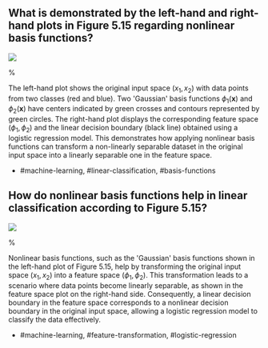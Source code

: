 ## What is demonstrated by the left-hand and right-hand plots in Figure 5.15 regarding nonlinear basis functions?

![](https://cdn.mathpix.com/cropped/2024_05_26_f271bce35f2c91024ce0g-1.jpg?height=740&width=1514&top_left_y=221&top_left_x=110)

% 

The left-hand plot shows the original input space $(x_1, x_2)$ with data points from two classes (red and blue). Two 'Gaussian' basis functions $\phi_1(\mathbf{x})$ and $\phi_2(\mathbf{x})$ have centers indicated by green crosses and contours represented by green circles. The right-hand plot displays the corresponding feature space $(\phi_1, \phi_2)$ and the linear decision boundary (black line) obtained using a logistic regression model. This demonstrates how applying nonlinear basis functions can transform a non-linearly separable dataset in the original input space into a linearly separable one in the feature space.

- #machine-learning, #linear-classification, #basis-functions

## How do nonlinear basis functions help in linear classification according to Figure 5.15?

![](https://cdn.mathpix.com/cropped/2024_05_26_f271bce35f2c91024ce0g-1.jpg?height=740&width=1514&top_left_y=221&top_left_x=110)

%

Nonlinear basis functions, such as the 'Gaussian' basis functions shown in the left-hand plot of Figure 5.15, help by transforming the original input space $(x_1, x_2)$ into a feature space $(\phi_1, \phi_2)$. This transformation leads to a scenario where data points become linearly separable, as shown in the feature space plot on the right-hand side. Consequently, a linear decision boundary in the feature space corresponds to a nonlinear decision boundary in the original input space, allowing a logistic regression model to classify the data effectively.

- #machine-learning, #feature-transformation, #logistic-regression